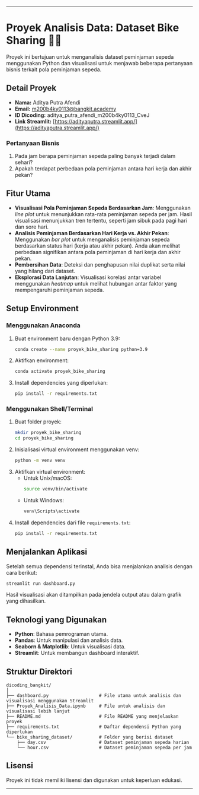 
---

# Proyek Analisis Data: Dataset Bike Sharing 🚴‍♂️

Proyek ini bertujuan untuk menganalisis dataset peminjaman sepeda menggunakan Python dan visualisasi untuk menjawab beberapa pertanyaan bisnis terkait pola peminjaman sepeda.

## Detail Proyek
- **Nama:** Aditya Putra Afendi
- **Email:** m200b4ky0113@bangkit.academy
- **ID Dicoding:** aditya_putra_afendi_m200b4ky0113_CveJ
- **Link Streamlit:** [https://adityaputra.streamlit.app/](https://adityaputra.streamlit.app/)

### Pertanyaan Bisnis
1. Pada jam berapa peminjaman sepeda paling banyak terjadi dalam sehari?
2. Apakah terdapat perbedaan pola peminjaman antara hari kerja dan akhir pekan?

## Fitur Utama
- **Visualisasi Pola Peminjaman Sepeda Berdasarkan Jam**: Menggunakan *line plot* untuk menunjukkan rata-rata peminjaman sepeda per jam. Hasil visualisasi menunjukkan tren tertentu, seperti jam sibuk pada pagi hari dan sore hari.
- **Analisis Peminjaman Berdasarkan Hari Kerja vs. Akhir Pekan**: Menggunakan *bar plot* untuk menganalisis peminjaman sepeda berdasarkan status hari (kerja atau akhir pekan). Anda akan melihat perbedaan signifikan antara pola peminjaman di hari kerja dan akhir pekan.
- **Pembersihan Data**: Deteksi dan penghapusan nilai duplikat serta nilai yang hilang dari dataset.
- **Eksplorasi Data Lanjutan**: Visualisasi korelasi antar variabel menggunakan *heatmap* untuk melihat hubungan antar faktor yang mempengaruhi peminjaman sepeda.

## Setup Environment

### Menggunakan Anaconda
1. Buat environment baru dengan Python 3.9:
   ```bash
   conda create --name proyek_bike_sharing python=3.9
   ```
2. Aktifkan environment:
   ```bash
   conda activate proyek_bike_sharing
   ```
3. Install dependencies yang diperlukan:
   ```bash
   pip install -r requirements.txt
   ```

### Menggunakan Shell/Terminal
1. Buat folder proyek:
   ```bash
   mkdir proyek_bike_sharing
   cd proyek_bike_sharing
   ```
2. Inisialisasi virtual environment menggunakan venv:
   ```bash
   python -m venv venv
   ```
3. Aktifkan virtual environment:
   - Untuk Unix/macOS:
     ```bash
     source venv/bin/activate
     ```
   - Untuk Windows:
     ```bash
     venv\Scripts\activate
     ```
4. Install dependencies dari file `requirements.txt`:
   ```bash
   pip install -r requirements.txt
   ```

## Menjalankan Aplikasi
Setelah semua dependensi terinstal, Anda bisa menjalankan analisis dengan cara berikut:

```bash
streamlit run dashboard.py
```

Hasil visualisasi akan ditampilkan pada jendela output atau dalam grafik yang dihasilkan.

## Teknologi yang Digunakan
- **Python**: Bahasa pemrograman utama.
- **Pandas**: Untuk manipulasi dan analisis data.
- **Seaborn & Matplotlib**: Untuk visualisasi data.
- **Streamlit**: Untuk membangun dashboard interaktif.

## Struktur Direktori
```
dicoding_bangkit/
│
├── dashboard.py                   # File utama untuk analisis dan visualisasi menggunakan Streamlit
├── Proyek_Analisis_Data.ipynb     # File untuk analisis dan visualisasi lebih lanjut
├── README.md                      # File README yang menjelaskan proyek
├── requirements.txt               # Daftar dependensi Python yang diperlukan
└── bike_sharing_dataset/          # Folder yang berisi dataset
    ├── day.csv                    # Dataset peminjaman sepeda harian
    └── hour.csv                   # Dataset peminjaman sepeda per jam

```

## Lisensi
Proyek ini tidak memiliki lisensi dan digunakan untuk keperluan edukasi.

---
